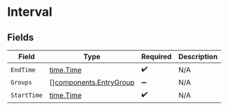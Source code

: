 # Interval


## Fields

| Field                                                            | Type                                                             | Required                                                         | Description                                                      |
| ---------------------------------------------------------------- | ---------------------------------------------------------------- | ---------------------------------------------------------------- | ---------------------------------------------------------------- |
| `EndTime`                                                        | [time.Time](https://pkg.go.dev/time#Time)                        | :heavy_check_mark:                                               | N/A                                                              |
| `Groups`                                                         | [][components.EntryGroup](../../models/components/entrygroup.md) | :heavy_minus_sign:                                               | N/A                                                              |
| `StartTime`                                                      | [time.Time](https://pkg.go.dev/time#Time)                        | :heavy_check_mark:                                               | N/A                                                              |